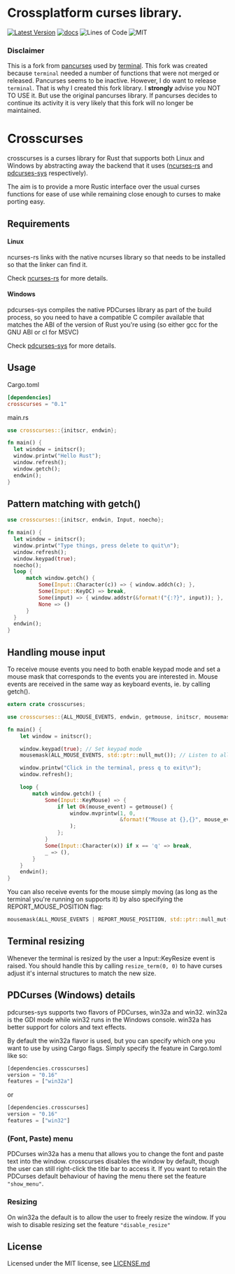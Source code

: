 # Crossplatform curses library.

[![Latest Version][crate-badge]][crate-link] 
[![docs][docs-badge]][docs-link]
![Lines of Code][loc-badge]
![MIT][license-badge]

### Disclaimer
This is a fork from [pancurses](https://github.com/ihalila/pancurses) used by [terminal](https://github.com/crossterm-rs/terminal). 
This fork was created because `terminal` needed a number of functions that were not merged or released. 
Pancurses seems to be inactive. However, I do want to release `terminal`.
That is why I created this fork library. I **strongly** advise you NOT TO USE it. But use the original pancurses library. 
If pancurses decides to continue its activity it is very likely that this fork will no longer be maintained.

# Crosscurses

crosscurses is a curses library for Rust that supports both Linux and Windows
by abstracting away the backend that it uses
([ncurses-rs](https://github.com/jeaye/ncurses-rs) and
[pdcurses-sys](https://github.com/ihalila/pdcurses-sys) respectively).

The aim is to provide a more Rustic interface over the usual curses functions
for ease of use while remaining close enough to curses to make porting easy.

## Requirements

#### Linux
ncurses-rs links with the native ncurses library so that needs to be installed
so that the linker can find it.

Check [ncurses-rs](https://github.com/jeaye/ncurses-rs) for more details.

#### Windows
pdcurses-sys compiles the native PDCurses library as part of the build process,
so you need to have a compatible C compiler available that matches the ABI of
the version of Rust you're using (so either gcc for the GNU ABI or cl for MSVC)

Check [pdcurses-sys](https://github.com/ihalila/pdcurses-sys) for more details.

## Usage
Cargo.toml
```toml
[dependencies]
crosscurses = "0.1"
```

main.rs
```rust
use crosscurses::{initscr, endwin};

fn main() {
  let window = initscr();
  window.printw("Hello Rust");
  window.refresh();
  window.getch();
  endwin();
}
```

## Pattern matching with getch()

```rust
use crosscurses::{initscr, endwin, Input, noecho};

fn main() {
  let window = initscr();
  window.printw("Type things, press delete to quit\n");
  window.refresh();
  window.keypad(true);
  noecho();
  loop {
      match window.getch() {
          Some(Input::Character(c)) => { window.addch(c); },
          Some(Input::KeyDC) => break,
          Some(input) => { window.addstr(&format!("{:?}", input)); },
          None => ()
      }
  }
  endwin();
}
```

## Handling mouse input

To receive mouse events you need to both enable keypad mode and set a mouse mask that corresponds
to the events you are interested in. Mouse events are received in the same way as keyboard events,
ie. by calling getch().

```rust
extern crate crosscurses;

use crosscurses::{ALL_MOUSE_EVENTS, endwin, getmouse, initscr, mousemask, Input};

fn main() {
    let window = initscr();

    window.keypad(true); // Set keypad mode
    mousemask(ALL_MOUSE_EVENTS, std::ptr::null_mut()); // Listen to all mouse events

    window.printw("Click in the terminal, press q to exit\n");
    window.refresh();

    loop {
        match window.getch() {
            Some(Input::KeyMouse) => {
                if let Ok(mouse_event) = getmouse() {
                    window.mvprintw(1, 0,
                                    &format!("Mouse at {},{}", mouse_event.x, mouse_event.y),
                    );
                };
            }
            Some(Input::Character(x)) if x == 'q' => break,
            _ => (),
        }
    }
    endwin();
}
```

You can also receive events for the mouse simply moving (as long as the terminal you're running on
supports it) by also specifying the REPORT_MOUSE_POSITION flag:
```rust
mousemask(ALL_MOUSE_EVENTS | REPORT_MOUSE_POSITION, std::ptr::null_mut());
```

## Terminal resizing

Whenever the terminal is resized by the user a Input::KeyResize event is raised. You should handle
this by calling ```resize_term(0, 0)``` to have curses adjust it's internal structures to match the
new size.

## PDCurses (Windows) details

pdcurses-sys supports two flavors of PDCurses, win32a and win32. win32a is the GDI mode while win32
runs in the Windows console. win32a has better support for colors and text effects.

By default the win32a flavor is used, but you can specify which one you want to use by using Cargo
flags. Simply specify the feature in Cargo.toml like so:

```rust
[dependencies.crosscurses]
version = "0.16"
features = ["win32a"]
```
or

```rust
[dependencies.crosscurses]
version = "0.16"
features = ["win32"]
```

### (Font, Paste) menu

PDCurses win32a has a menu that allows you to change the font and paste text into the window.
crosscurses disables the window by default, though the user can still right-click the title bar to 
access it. If you want to retain the PDCurses default behaviour of having the menu there set the 
feature ```"show_menu"```.

### Resizing

On win32a the default is to allow the user to freely resize the window. If you wish to disable
resizing set the feature ```"disable_resize"```

## License

Licensed under the MIT license, see [LICENSE.md](LICENSE.md)

[crate-badge]: https://img.shields.io/crates/v/crosscurses.svg
[crate-link]: https://crates.io/crates/crosscurses

[license-badge]: https://img.shields.io/badge/license-MIT-blue.svg

[docs-badge]: https://docs.rs/crosscurses/badge.svg
[docs-link]: https://docs.rs/crosscurses/

[loc-badge]: https://tokei.rs/b1/github/TimonPost/crosscurses?category=code